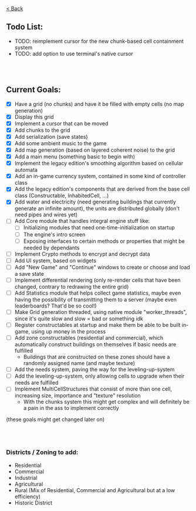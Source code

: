 [&lt; Back](../README.md#readme)  
  
## Todo List:
- TODO: reimplement cursor for the new chunk-based cell containment system
- TODO: add option to use terminal's native cursor


<br><br>


## Current Goals:
- [x] Have a grid (no chunks) and have it be filled with empty cells (no map generation)
- [x] Display this grid
- [x] Implement a cursor that can be moved
- [x] Add chunks to the grid
- [x] Add serialization (save states)
- [x] Add some ambient music to the game
- [x] Add map generation (based on layered coherent noise) to the grid
- [x] Add a main menu (something basic to begin with)
- [x] Implement the legacy edition's smoothing algorithm based on cellular automata
- [x] Add an in-game currency system, contained in some kind of controller class
- [x] Add the legacy edition's components that are derived from the base cell class (Constructable, InhabitedCell, ...)
- [x] Add water and electricity (need generating buildings that currently generate an infinite amount), the units are distributed globally (don't need pipes and wires yet)
- [ ] Add Core module that handles integral engine stuff like:
    - [ ] Initializing modules that need one-time-initialization on startup
    - [ ] The engine's intro screen
    - [ ] Exposing interfaces to certain methods or properties that might be needed by dependants
- [ ] Implement Crypto methods to encrypt and decrypt data
- [ ] Add UI system, based on widgets
- [ ] Add "New Game" and "Continue" windows to create or choose and load a save state
- [ ] Implement differential rendering (only re-render cells that have been changed, contrary to redrawing the entire grid)
- [ ] Add Statistics module that helps collect game statistics, maybe even having the possibility of transmitting them to a server (maybe even leaderboards? That'd be so cool!)
- [ ] Make Grid generation threaded, using native module "worker_threads", since it's quite slow and slow = bad or something idk
- [ ] Register constructables at startup and make them be able to be built in-game, using up money in the process
- [ ] Add zone constructables (residential and commercial), which automatically construct buildings on themselves if basic needs are fulfilled
    - Buildings that are constructed on these zones should have a randomly assigned name (and maybe texture)
- [ ] Add the needs system, paving the way for the leveling-up-system
- [ ] Add the leveling-up-system, only allowing cells to upgrade when their needs are fulfilled
- [ ] Implement MultiCellStructures that consist of more than one cell, increasing size, importance and "texture" resolution
    - With the chunks system this might get complex and will definitely be a pain in the ass to implement correctly

(these goals might get changed later on)


<br><br>


### Districts / Zoning to add:
- Residential
- Commercial
- Industrial
- Agricultural
- Rural (Mix of Residential, Commercial and Agricultural but at a low efficiency)
- Historic District
